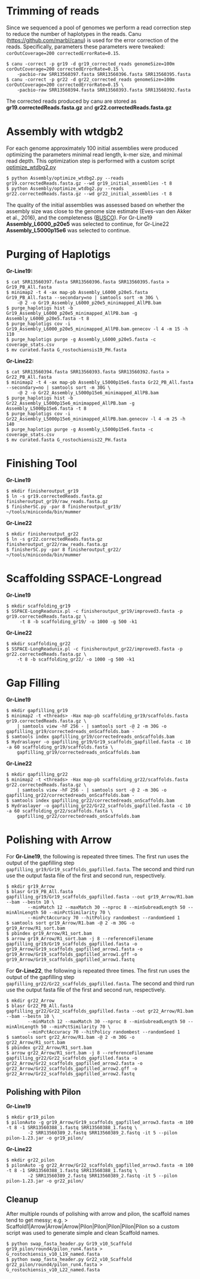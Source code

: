 # Trimming of reads

Since we sequenced a pool of genomes we perform a read correction step to reduce the number of haplotypes in the reads. Canu (https://github.com/marbl/canu) is used for the error correction of the reads. Specifically, parameters these parameters were tweaked: `corOutCoverage=200 correctedErrorRate=0.15`.

```
$ canu -correct -p gr19 -d gr19_corrected_reads genomeSize=100m corOutCoverage=200 correctedErrorRate=0.15 \
    -pacbio-raw SRR13560397.fasta SRR13560396.fasta SRR13560395.fasta
$ canu -correct -p gr22 -d gr22_corrected_reads genomeSize=100m corOutCoverage=200 correctedErrorRate=0.15 \
    -pacbio-raw SRR13560394.fasta SRR13560393.fasta SRR13560392.fasta
```
The corrected reads produced by canu are stored as **gr19.correctedReads.fasta.gz** and **gr22.correctedReads.fasta.gz**



# Assembly with wtdgb2

For each genome approximately 100 initial assemblies were produced optimizing the parameters minimal read length, k-mer size, and minimal read depth. This optimization step is performed with a custom script [optimize_wtdbg2.py](https://github.com/Jorisvansteenbrugge/GROS_genomes/blob/main/Assembly/optimize_wtdbg2.py)

```
$ python Assembly/optimize_wtdbg2.py --reads gr19.correctedReads.fasta.gz --wd gr19_initial_assemblies -t 8
$ python Assembly/optimize_wtdbg2.py --reads gr22.correctedReads.fasta.gz --wd gr22_initial_assemblies -t 8
```

The quality of the initial assemblies was assessed based on whether the assembly size was close to the genome size estimate (Eves-van den Akker et al., 2016), and the completeness ([BUSCO](https://github.com/Jorisvansteenbrugge/GROS_genomes/blob/main/BUSCO.md)). For Gr-Line19 **Assembly_L6000_p20e5** was selected to continue, for Gr-Line22 **Assembly_L5000p15e6** was selected to continue.

# Purging of Haplotigs

**Gr-Line19:**
```
$ cat SRR13560397.fasta SRR13560396.fasta SRR13560395.fasta > Gr19_PB_All.fasta
$ minimap2 -t 4 -ax map-pb Assembly_L6000_p20e5.fasta Gr19_PB_All.fasta --secondary=no | samtools sort -m 30G \
    -@ 2 -o Gr19_Assembly_L6000_p20e5_minimapped_AllPB.bam
$ purge_haplotigs hist -b Gr19_Assembly_L6000_p20e5_minimapped_AllPB.bam -g Assembly_L6000_p20e5.fasta -t 8
$ purge_haplotigs cov -i Gr19_Assembly_L6000_p20e5_minimapped_AllPB.bam.genecov -l 4 -m 15 -h 110
$ purge_haplotigs purge -g Assembly_L6000_p20e5.fasta -c coverage_stats.csv
$ mv curated.fasta G_rostochiensis19_PH.fasta
```

**Gr-Line22:**
```
$ cat SRR13560394.fasta SRR13560393.fasta SRR13560392.fasta > Gr22_PB_All.fasta
$ minimap2 -t 4 -ax map-pb Assembly_L5000p15e6.fasta Gr22_PB_All.fasta --secondary=no | samtools sort -m 30G \
    -@ 2 -o Gr22_Assembly_L5000p15e6_minimapped_AllPB.bam
$ purge_haplotigs hist -b Gr22_Assembly_L5000p15e6_minimapped_AllPB.bam -g Assembly_L5000p15e6.fasta -t 8
$ purge_haplotigs cov -i Gr22_Assembly_L5000p15e6_minimapped_AllPB.bam.genecov -l 4 -m 25 -h 140
$ purge_haplotigs purge -g Assembly_L5000p15e6.fasta -c coverage_stats.csv
$ mv curated.fasta G_rostochiensis22_PH.fasta
```

# Finishing Tool

**Gr-Line19**
```
$ mkdir finisheroutput_gr19
$ ln -s gr19.correctedReads.fasta.gz finisheroutput_gr19/raw_reads.fasta.gz
$ finisherSC.py -par 8 finisheroutput_gr19/ ~/tools/miniconda/bin/mummer
```

**Gr-Line22**
```
$ mkdir finisheroutput_gr22
$ ln -s gr22.correctedReads.fasta.gz finisheroutput_gr22/raw_reads.fasta.gz
$ finisherSC.py -par 8 finisheroutput_gr22/ ~/tools/miniconda/bin/mummer
```


# Scaffolding SSPACE-Longread

**Gr-Line19**
```
$ mkdir scaffolding_gr19
$ SSPACE-LongReadunix.pl -c finisheroutput_gr19/improved3.fasta -p gr19.correctedReads.fasta.gz \
     -t 8 -b scaffolding_gr19/ -o 1000 -g 500 -k1
```

**Gr-Line22**
```
$ mkdir scaffolding_gr22
$ SSPACE-LongReadunix.pl -c finisheroutput_gr22/improved3.fasta -p gr22.correctedReads.fasta.gz \
    -t 8 -b scaffolding_gr22/ -o 1000 -g 500 -k1
```

# Gap Filling

**Gr-Line19**
```
$ mkdir gapfilling_gr19
$ minimap2 -t <threads> -Hax map-pb scaffolding_gr19/scaffolds.fasta  gr19.correctedReads.fasta.gz \
    | samtools view -hF 256 - | samtools sort -@ 2 -m 30G -o gapfilling_gr19/correctedreads_onScaffolds.bam - 
$ samtools index gapfilling_gr19/correctedreads_onScaffolds.bam
$ Hydraslayer -o gapfilling_gr19/Gr19_scaffolds_gapfilled.fasta -c 10 -a 60 scaffolding_gr19/scaffolds.fasta \
    gapfilling_gr19/correctedreads_onScaffolds.bam
```

**Gr-Line22**
```
$ mkdir gapfilling_gr22
$ minimap2 -t <threads> -Hax map-pb scaffolding_gr22/scaffolds.fasta  gr22.correctedReads.fasta.gz \
    | samtools view -hF 256 - | samtools sort -@ 2 -m 30G -o gapfilling_gr22/correctedreads_onScaffolds.bam - 
$ samtools index gapfilling_gr22/correctedreads_onScaffolds.bam
$ Hydraslayer -o gapfilling_gr22/Gr22_scaffolds_gapfilled.fasta -c 10 -a 60 scaffolding_gr22/scaffolds.fasta \
    gapfilling_gr22/correctedreads_onScaffolds.bam
```

# Polishing with Arrow

For **Gr-Line19**, the following is repeated three times. The first run uses the output of the gapfilling step `gapfilling_gr19/Gr19_scaffolds_gapfilled.fasta`. The second and third run use the output fasta file of the first and second run, respectively.
```
$ mkdir gr19_Arrow
$ blasr Gr19_PB_All.fasta gapfilling_gr19/Gr19_scaffolds_gapfilled.fasta --out gr19_Arrow/R1.bam --bam --bestn 10 \
        --minMatch 12 --maxMatch 30 --nproc 8 --minSubreadLength 50 --minAlnLength 50 --minPctSimilarity 70 \
        --minPctAccuracy 70 --hitPolicy randombest --randomSeed 1
$ samtools sort gr19_Arrow/R1.bam -@ 2 -m 30G -o gr19_Arrow/R1_sort.bam
$ pbindex gr19_Arrow/R1_sort.bam
$ arrow gr19_Arrow/R1_sort.bam -j 8 --referenceFilename gapfilling_gr19/Gr19_scaffolds_gapfilled.fasta -o gr19_Arrow/Gr19_scaffolds_gapfilled_arrow1.fasta -o gr19_Arrow/Gr19_scaffolds_gapfilled_arrow1.gff -o gr19_Arrow/Gr19_scaffolds_gapfilled_arrow1.fastq
```

For **Gr-Line22**, the following is repeated three times. The first run uses the output of the gapfilling step `gapfilling_gr22/Gr22_scaffolds_gapfilled.fasta`. The second and third run use the output fasta file of the first and second run, respectively.
```
$ mkdir gr22_Arrow
$ blasr Gr22_PB_All.fasta gapfilling_gr22/Gr22_scaffolds_gapfilled.fasta --out gr22_Arrow/R1.bam --bam --bestn 10 \
        --minMatch 12 --maxMatch 30 --nproc 8 --minSubreadLength 50 --minAlnLength 50 --minPctSimilarity 70 \
        --minPctAccuracy 70 --hitPolicy randombest --randomSeed 1
$ samtools sort gr22_Arrow/R1.bam -@ 2 -m 30G -o gr22_Arrow/R1_sort.bam
$ pbindex gr22_Arrow/R1_sort.bam
$ arrow gr22_Arrow/R1_sort.bam -j 8 --referenceFilename gapfilling_gr22/Gr22_scaffolds_gapfilled.fasta -o gr22_Arrow/Gr22_scaffolds_gapfilled_arrow2.fasta -o gr22_Arrow/Gr22_scaffolds_gapfilled_arrow2.gff -o gr22_Arrow/Gr22_scaffolds_gapfilled_arrow2.fastq
```


## Polishing with Pilon

**Gr-Line19**
```
$ mkdir gr19_pilon
$ pilonAuto -g gr19_Arrow/Gr19_scaffolds_gapfilled_arrow3.fasta -m 100 -t 8 -1 SRR13560388_1.fastq SRR13560388_1.fastq \
        -2 SRR13560389_2.fastq SRR13560389_2.fastq -it 5 --pilon pilon-1.23.jar -o gr19_pilon/
```

**Gr-Line22**
```
$ mkdir gr22_pilon
$ pilonAuto -g gr22_Arrow/Gr22_scaffolds_gapfilled_arrow3.fasta -m 100 -t 8 -1 SRR13560388_1.fastq SRR13560388_1.fastq \
        -2 SRR13560389_2.fastq SRR13560389_2.fastq -it 5 --pilon pilon-1.23.jar -o gr22_pilon/
```

## Cleanup
After multiple rounds of polishing with arrow and pilon, the scaffold names tend to get messy; e.g. > Scaffold1|Arrow|Arrow|Arrow|Pilon|Pilon|Pilon|Pilon|Pilon so a custom script was used to generate simple and clean Scaffold names.

```
$ python swap_fasta_header.py Gr19_v10_Scaffold gr19_pilon/round4/pilon_run4.fasta > G_rostochiensis_v10_L19_named.fasta
$ python swap_fasta_header.py Gr22_v10_Scaffold gr22_pilon/round4/pilon_run4.fasta > G_rostochiensis_v10_L22_named.fasta
```
